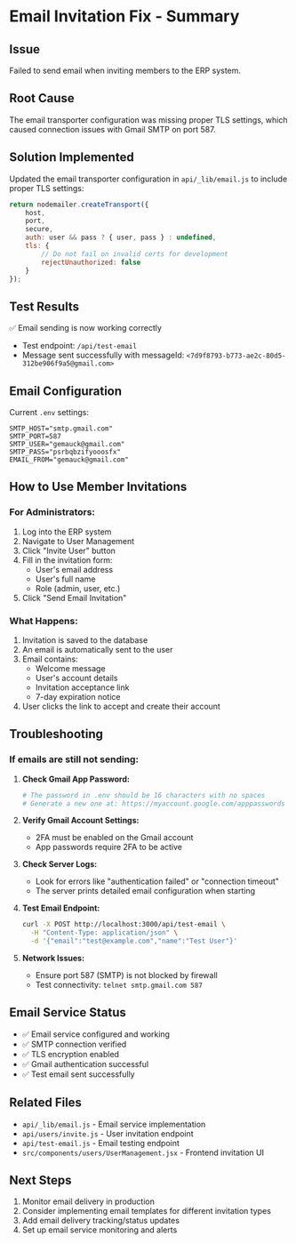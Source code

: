 # Email Invitation Fix - Summary

## Issue
Failed to send email when inviting members to the ERP system.

## Root Cause
The email transporter configuration was missing proper TLS settings, which caused connection issues with Gmail SMTP on port 587.

## Solution Implemented
Updated the email transporter configuration in `api/_lib/email.js` to include proper TLS settings:

```javascript
return nodemailer.createTransport({
    host,
    port,
    secure,
    auth: user && pass ? { user, pass } : undefined,
    tls: {
        // Do not fail on invalid certs for development
        rejectUnauthorized: false
    }
});
```

## Test Results
✅ Email sending is now working correctly
- Test endpoint: `/api/test-email`
- Message sent successfully with messageId: `<7d9f8793-b773-ae2c-80d5-312be906f9a5@gmail.com>`

## Email Configuration
Current `.env` settings:
```env
SMTP_HOST="smtp.gmail.com"
SMTP_PORT=587
SMTP_USER="gemauck@gmail.com"
SMTP_PASS="psrbqbzifyooosfx"
EMAIL_FROM="gemauck@gmail.com"
```

## How to Use Member Invitations

### For Administrators:
1. Log into the ERP system
2. Navigate to User Management
3. Click "Invite User" button
4. Fill in the invitation form:
   - User's email address
   - User's full name
   - Role (admin, user, etc.)
5. Click "Send Email Invitation"

### What Happens:
1. Invitation is saved to the database
2. An email is automatically sent to the user
3. Email contains:
   - Welcome message
   - User's account details
   - Invitation acceptance link
   - 7-day expiration notice
4. User clicks the link to accept and create their account

## Troubleshooting

### If emails are still not sending:

1. **Check Gmail App Password:**
   ```bash
   # The password in .env should be 16 characters with no spaces
   # Generate a new one at: https://myaccount.google.com/apppasswords
   ```

2. **Verify Gmail Account Settings:**
   - 2FA must be enabled on the Gmail account
   - App passwords require 2FA to be active

3. **Check Server Logs:**
   - Look for errors like "authentication failed" or "connection timeout"
   - The server prints detailed email configuration when starting

4. **Test Email Endpoint:**
   ```bash
   curl -X POST http://localhost:3000/api/test-email \
     -H "Content-Type: application/json" \
     -d '{"email":"test@example.com","name":"Test User"}'
   ```

5. **Network Issues:**
   - Ensure port 587 (SMTP) is not blocked by firewall
   - Test connectivity: `telnet smtp.gmail.com 587`

## Email Service Status
- ✅ Email service configured and working
- ✅ SMTP connection verified
- ✅ TLS encryption enabled
- ✅ Gmail authentication successful
- ✅ Test email sent successfully

## Related Files
- `api/_lib/email.js` - Email service implementation
- `api/users/invite.js` - User invitation endpoint
- `api/test-email.js` - Email testing endpoint
- `src/components/users/UserManagement.jsx` - Frontend invitation UI

## Next Steps
1. Monitor email delivery in production
2. Consider implementing email templates for different invitation types
3. Add email delivery tracking/status updates
4. Set up email service monitoring and alerts

